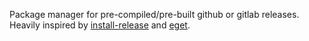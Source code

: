 Package manager for pre-compiled/pre-built github or gitlab releases.
Heavily inspired by [install-release](https://github.com/Rishang/install-release) and [eget](https://github.com/zyedidia/eget).
